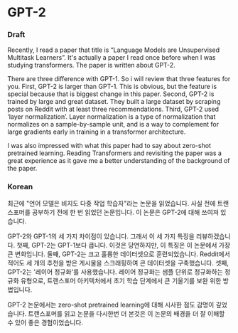 # GPT-2

### Draft

Recently, I read a paper that title is “Language Models are Unsupervised Multitask Learners”. 
It's actually a paper I read once before when I was studying transformers.
The paper is written about GPT-2.

There are three difference with GPT-1.  So i will review that three features for you.
First, GPT-2 is larger than GPT-1.
This is obvious, but the feature is special because that is biggest change in this paper.
Second, GPT-2 is trained by large and great dataset.
They built a large dataset by scraping posts on Reddit with at least three recommendations.
Third,  GPT-2 used ‘layer normalization’.
Layer normalization is a type of normalization that normalizes on a sample-by-sample unit, and is a way to complement for large gradients early in training in a transformer architecture.

I was also impressed with what this paper had to say about zero-shot pretrained learning.
Reading Transformers and revisiting the paper was a great experience as it gave me a better understanding of the background of the paper.

### Korean

최근에 "언어 모델은 비지도 다중 작업 학습자"라는 논문을 읽었습니다.
사실 전에 트랜스포머를 공부하기 전에 한 번 읽었던 논문입니다.
이 논문은 GPT-2에 대해 쓰여져 있습니다.

GPT-2와 GPT-1의 세 가지 차이점이 있습니다. 그래서 이 세 가지 특징을 리뷰하겠습니다.
첫째, GPT-2는 GPT-1보다 큽니다.
이것은 당연하지만, 이 특징은 이 논문에서 가장 큰 변화입니다.
둘째, GPT-2는 크고 훌륭한 데이터셋으로 훈련되었습니다.
Reddit에서 적어도 세 개의 추천을 받은 게시물을 스크래핑하여 큰 데이터셋을 구축했습니다.
셋째, GPT-2는 '레이어 정규화'를 사용했습니다.
레이어 정규화는 샘플 단위로 정규화하는 정규화 유형으로, 트랜스포머 아키텍처에서 초기 학습 단계에서 큰 기울기를 보완 위한 방법입니다.

GPT-2 논문에서는 zero-shot pretrained learning에 대해 시사한 점도 감명이 깊었습니다.
트랜스포머를 읽고 논문을 다시한번 더 본것은 이 논문의 배경을 더 잘 이해할 수 있어 좋은 경험이었습니다.
